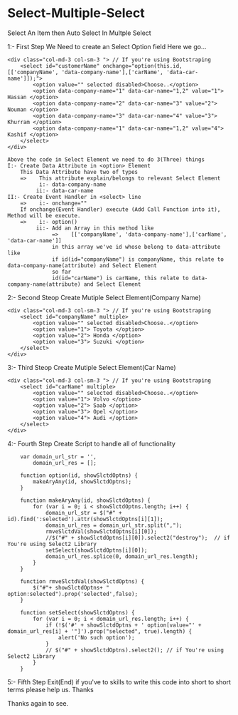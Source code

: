 # Select-Multiple-Select
Select An Item then Auto Select In Multple Select


1:- First Step
    We Need to create an Select Option field
    Here we go...
    
    <div class="col-md-3 col-sm-3 "> // If you're using Bootstraping
        <select id="customerName" onchange="option(this.id, [['companyName', 'data-company-name'],['carName', 'data-car-name']]);">
            <option value="" selected disabled>Choose..</option>
            <option data-company-name="1" data-car-name="1,2" value="1"> Hassan </option>
            <option data-company-name="2" data-car-name="3" value="2"> Nouman </option>
            <option data-company-name="3" data-car-name="4" value="3"> Khurram </option>
            <option data-company-name="1" data-car-name="1,2" value="4"> Kashif </option>
        </select>
    </div>
    
    Above the code in Select Element we need to do 3(Three) things
    I:- Create Data Attribute in <option> Element
        This Data Attribute have two of types
        =>    This attribute explain/belongs to relevant Select Element
              i:- data-company-name
             ii:- data-car-name
    II:- Create Event Handler in <select> line
        =>    i:- onchange=""
        If onchange(Event Handler) execute (Add Call Function into it), Method will be execute.
        =>    i:- option()
             ii:- Add an Array in this method like
                  =>    [['companyName', 'data-company-name'],['carName', 'data-car-name']]
                  in this array we've id whose belong to data-attribute like
                  if id(id="companyName") is companyName, this relate to data-company-name(attribute) and Select Element
                  so far
                  id(id="carName") is carName, this relate to data-company-name(attribute) and Select Element
        
2:- Second Steop
    Create Mutiple Select Element(Company Name)
    
    <div class="col-md-3 col-sm-3 "> // If you're using Bootstraping
        <select id="companyName" multiple>
            <option value="" selected disabled>Choose..</option>
            <option value="1"> Toyota </option>
            <option value="2"> Honda </option>
            <option value="3"> Suzuki </option>
        </select>
    </div>
    
3:- Third Steop
    Create Mutiple Select Element(Car Name)
    
    <div class="col-md-3 col-sm-3 "> // If you're using Bootstraping
        <select id="carName" multiple>
            <option value="" selected disabled>Choose..</option>
            <option value="1"> Volvo </option>
            <option value="2"> Saab </option>
            <option value="3"> Opel </option>
            <option value="4"> Audi </option>
        </select>
    </div>
    
    
    
4:- Fourth Step
    Create Script to handle all of functionality
    
        var domain_url_str = '',
            domain_url_res = [];

        function option(id, showSlctdOptns) {
            makeAryAny(id, showSlctdOptns);
        }

        function makeAryAny(id, showSlctdOptns) {
            for (var i = 0; i < showSlctdOptns.length; i++) {
                domain_url_str = $("#" + id).find(':selected').attr(showSlctdOptns[i][1]);
                domain_url_res = domain_url_str.split(",");
                rmveSlctdVal(showSlctdOptns[i][0]);
                //$("#" + showSlctdOptns[i][0]).select2("destroy");  // if You're using Select2 Library
                setSelect(showSlctdOptns[i][0]);
                domain_url_res.splice(0, domain_url_res.length);
            }
        }

        function rmveSlctdVal(showSlctdOptns) {
            $("#"+ showSlctdOptns+ " option:selected").prop('selected',false);
        }

        function setSelect(showSlctdOptns) {
            for (var i = 0; i < domain_url_res.length; i++) {
                if (!$('#' + showSlctdOptns + ' option[value="' + domain_url_res[i] + '"]').prop("selected", true).length) {
                    alert('No such option');
                }
                // $("#" + showSlctdOptns).select2(); // if You're using Select2 Library
            }
        }

5:- Fifth Step
    Exit(End)
    if you've to skills to write this code into short to short terms please help us.
    Thanks
    
    
Thanks again to see.
    

